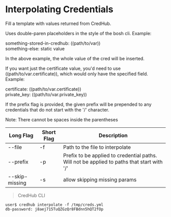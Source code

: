 # Interpolating Credentials

Fill a template with values returned from CredHub.

Uses double-paren placeholders in the style of the bosh cli. Example:

something-stored-in-credhub: ((path/to/var))  
something-else: static value

In the above example, the whole value of the cred will be inserted.

If you want just the certificate value, you'd need to use ((path/to/var.certificate)),
which would only have the specified field. Example:

certificate: ((path/to/var.certificate))   
private_key: ((path/to/var.private_key))  

If the prefix flag is provided, the given prefix will be prepended
to any credentials that do not start with the '/' character.

Note: There cannot be spaces inside the parentheses

| Long Flag      | Short Flag | Description                                                                                |
|----------------|------------|--------------------------------------------------------------------------------------------|
| --file         | -f         | Path to the file to interpolate                                                            |
| --prefix       | -p         | Prefix to be applied to credential paths. Will not be applied to paths that start with '/' |
| --skip-missing | -s         | allow skipping missing params                                                              |

> CredHub CLI

```shell
user$ credhub interpolate -f /tmp/creds.yml
db-password: j8aej715TuQZGzQr8FBdnn5hQT2fOp
```